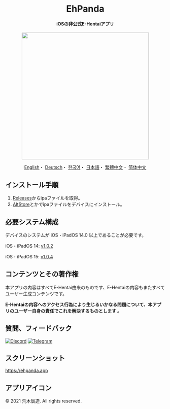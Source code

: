<h1 align="center">EhPanda</h1>

<h4 align="center">iOSの非公式E-Hentaiアプリ</h4>

<p align="center">
<img src="https://user-images.githubusercontent.com/31207151/105609404-0acbff00-5de4-11eb-9e88-f3c6e0ba9d44.png" width="400"></img>
</p>

<p align="center">
  <a href="/README.md">English</a>・
  <a href="/README.de.md">Deutsch</a>・
  <a href="/README.ko.md">한국어</a>・
  <a href="/README.jpn.md">日本語</a>・
  <a href="/README.cht.md">繁體中文</a>・
  <a href="/README.chs.md">简体中文</a>
</p>

## インストール手順
1. [Releases](https://github.com/arakitatsuzou/EhPanda/releases)からipaファイルを取得。
2. [AltStore](https://altstore.io)とかでipaファイルをデバイスにインストール。

## 必要システム構成
デバイスのシステムが iOS・iPadOS 14.0 以上であることが必要です。

iOS・iPadOS 14: [v1.0.2](https://github.com/tatsuz0u/EhPanda/releases/tag/v1.0.2_b50)

iOS・iPadOS 15: [v1.0.4](https://github.com/tatsuz0u/EhPanda/releases/latest)

## コンテンツとその著作権
本アプリの内容はすべてE-Hentai由来のものです、E-Hentaiの内容もまたすべてユーザー生成コンテンツです。

**E-Hentaiの内容へのアクセス行為により生じるいかなる問題について、本アプリのユーザー自身の責任でこれを解決するものとします 。**

## 質問、フィードバック
[![Discord](https://img.shields.io/badge/Discord-7289DA?style=for-the-badge&logo=discord&logoColor=white)](https://discord.gg/BSBE9FCBTq)
[![Telegram](https://img.shields.io/badge/Telegram-2CA5E0?style=for-the-badge&logo=telegram&logoColor=white)](https://t.me/ehpanda)

## スクリーンショット
https://ehpanda.app

## アプリアイコン
© 2021 荒木辰造. All rights reserved.

